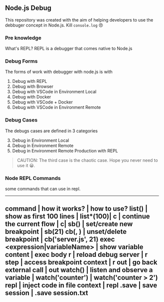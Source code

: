 ## Node.js Debug

This repository was created with the aim of helping developers to use the debbuger concept in Node.js.
Kill `console.log` 😠

### Pre knowledge

What's REPL?
REPL is a debugger that comes native to Node.js

### Debug Forms

The forms of work with debugger with node.js is with 

1. Debug with REPL
2. Debug with Browser
3. Debug with VSCode in Environment Local
4. Debug with Docker
5. Debug with VSCode + Docker
6. Debug with VSCode in Environment Remote

### Debug Cases

The debugs cases are defined in 3 categories

3. Debug in Environment Local
3. Debug in Environment Remote
3. Debug in Environment Remote Production with REPL

> CAUTION: The third case is the chaotic case. Hope you never need to use it 😀.

### Node REPL Commands

some commands that can use in repl.

------------------------------------------
command | how it works? | how to use?
list(<numberOfLines>)       | show as first 100 lines  | list*(100)|
c       | continue the current flow | c|
sb(<numberOfLine>)   | set/create new breakpoint | sb(21)
cb(<currentFile>, <numberOfLine>)   | unset/delete breakpoint | cb('server.js', 21)
exec <expression|variableName>   | show variable content | exec body
r   | reload debug server | r
step   | access breakpoint context | r
out   | go back external call | out
watch(<variableName>)  | listen and observe a variable  | watch('counter') | watch('counter > 2')
repl  | inject code in file context | repl 
.save  | save session | .save session.txt
------------------------------------------
